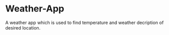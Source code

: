 # Weather-App
A weather app which is used to find temperature and weather decription of desired location. 
